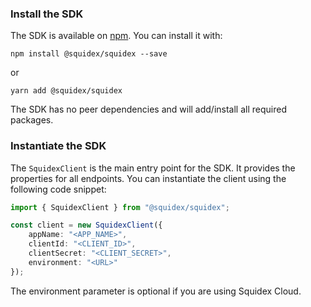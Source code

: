 ### Install the SDK

The SDK is available on [npm](https://www.npmjs.com/package/@squidex/squidex). You can install it with:

```
npm install @squidex/squidex --save
```

or

```
yarn add @squidex/squidex
```

The SDK has no peer dependencies and will add/install all required packages.

### Instantiate the SDK

The `SquidexClient` is the main entry point for the SDK. It provides the properties for all endpoints. You can instantiate the client using the following code snippet:

```ts
import { SquidexClient } from "@squidex/squidex";

const client = new SquidexClient({
    appName: "<APP_NAME>",
    clientId: "<CLIENT_ID>",
    clientSecret: "<CLIENT_SECRET>",
    environment: "<URL>"
});
```

The environment parameter is optional if you are using Squidex Cloud.